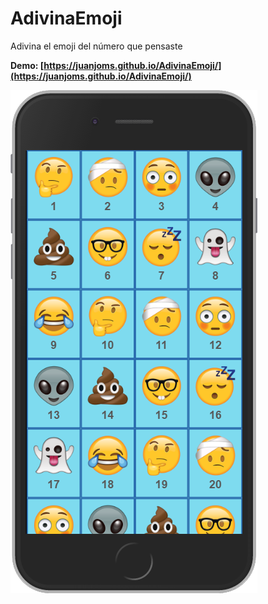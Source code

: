 # AdivinaEmoji

Adivina el emoji del número que pensaste

**Demo: [https://juanjoms.github.io/AdivinaEmoji/](https://juanjoms.github.io/AdivinaEmoji/)**

![cover](images/cover.png)
